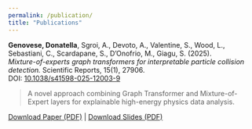 ```yaml
---
permalink: /publication/
title: "Publications"
---
```


**Genovese, Donatella**, Sgroi, A., Devoto, A., Valentine, S., Wood, L., Sebastiani, C., Scardapane, S., D’Onofrio, M., Giagu, S. (2025).  
*Mixture-of-experts graph transformers for interpretable particle collision detection.* Scientific Reports, 15(1), 27906.  
DOI: [10.1038/s41598-025-12003-9](https://doi.org/10.1038/s41598-025-12003-9)

> A novel approach combining Graph Transformer and Mixture-of-Expert layers for explainable high-energy physics data analysis.

[Download Paper (PDF)](https://doi.org/10.1038/s41598-025-12003-9) | [Download Slides (PDF)](https://agenda.infn.it/event/43565/contributions/259958/attachments/137079/205889/Mixture_of_Expert_EuCAIF.pdf)


